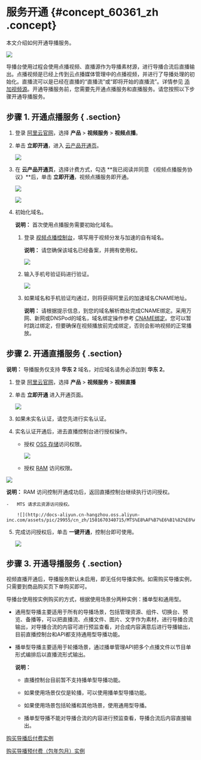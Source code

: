 # 服务开通 {#concept_60361_zh .concept}

本文介绍如何开通导播服务。

![](http://docs-aliyun.cn-hangzhou.oss.aliyun-inc.com/assets/pic/60361/cn_zh/1507607400842/DingTalk20171010114840.png)

导播台使用过程会使用点播视频、直播源作为导播素材源，进行导播合流后直播输出。点播视频是已经上传到云点播媒体管理中的点播视频，并进行了导播处理的初始化。直播流可以是已经在直播的“直播流”或“即将开始的直播流”。详情参见 [添加视频源](cn.zh-CN/导播服务/导播台操作/添加视频源.md#)。开通导播服务前，您需要先开通点播服务和直播服务。请您按照以下步骤开通导播服务。

## 步骤 1. 开通点播服务 { .section}

1.  登录 [阿里云官网](https://cn.aliyun.com/?spm=a3c0i.l28958zh.692950.6.7ce9181dkV1C4B)，选择 **产品** \> **视频服务** \> **视频点播**。
2.  单击 **立即开通**，进入 [云产品开通页](https://common-buy.aliyun.com/?commodityCode=vod#/open)。

    ![](http://docs-aliyun.cn-hangzhou.oss.aliyun-inc.com/assets/pic/60361/cn_zh/1508232066497/%E5%BC%80%E9%80%9A%E7%82%B9%E6%92%AD.png)

3.  在 **云产品开通页**，选择计费方式，勾选 **我已阅读并同意 《视频点播服务协议》**后，单击 **立即开通**，视频点播服务即开通。

    ![](http://docs-aliyun.cn-hangzhou.oss.aliyun-inc.com/assets/pic/60361/cn_zh/1508232651709/%E5%8D%95%E5%87%BB%E7%AB%8B%E5%8D%B3%E5%BC%80%E9%80%9A.png)

    ![](http://docs-aliyun.cn-hangzhou.oss.aliyun-inc.com/assets/pic/60361/cn_zh/1508232936488/%E5%BC%80%E9%80%9A%E6%88%90%E5%8A%9F.png)

4.  初始化域名。

    **说明：** 首次使用点播服务需要初始化域名。

    1.  登录 [视频点播控制台](https://vod.console.aliyun.com/?spm=5176.6660585.774526198.1.ZuaHph#/inactive/)，填写用于视频分发与加速的自有域名。

        **说明：** 请您确保该域名已经备案，并拥有使用权。

        ![](http://docs-aliyun.cn-hangzhou.oss.aliyun-inc.com/assets/pic/60361/cn_zh/1508725278415/Image%201.png)

    2.  输入手机号验证码进行验证。

        ![](http://docs-aliyun.cn-hangzhou.oss.aliyun-inc.com/assets/pic/60361/cn_zh/1508725891285/Image%203.png)

    3.  如果域名和手机验证均通过，则将获得阿里云的加速域名CNAME地址。

        **说明：** 请根据提示信息，到您的域名解析商处完成CNAME绑定。采用万网、新网或DNSPod的域名，域名绑定操作参考 [CNAME绑定]()。您可以暂时跳过绑定，但要确保在视频播放前完成绑定，否则会影响视频的正常播放。


## 步骤 2. 开通直播服务 { .section}

**说明：** 导播服务仅支持 **华东 2** 域名，对应域名请务必添加到 **华东 2**。

1.  登录 [阿里云官网](http://www.aliyun.com)，选择 **产品** \> **视频服务** \> **视频直播**
2.  单击 **立即开通** 进入开通页面。

    ![](http://docs-aliyun.cn-hangzhou.oss.aliyun-inc.com/assets/pic/29955/cn_zh/1503886431119/Image%203.png)

3.  如果未实名认证，请您先进行实名认证。
4.  实名认证开通后，进去直播控制台进行授权操作。
    -   授权 [OSS 存储](https://help.aliyun.com/document_detail/31826.html)访问权限。

        ![](http://docs-aliyun.cn-hangzhou.oss.aliyun-inc.com/assets/pic/29955/cn_zh/1501670283167/%E8%A7%86%E9%A2%91%E7%9B%B4%E6%92%AD%E8%AE%BF%E9%97%AE%E5%8F%97%E9%99%90.png)

    -   授权 [RAM](https://help.aliyun.com/document_detail/28627.html) 访问权限。

![](http://docs-aliyun.cn-hangzhou.oss.aliyun-inc.com/assets/pic/29955/cn_zh/1479010580236/%E7%9B%B4%E6%92%AD%E6%BF%80%E6%B4%BB2.png)

**说明：** RAM 访问控制开通成功后，返回直播控制台继续执行访问授权。

    -   MTS 请求云资源访问授权。

        ![](http://docs-aliyun.cn-hangzhou.oss.aliyun-inc.com/assets/pic/29955/cn_zh/1501670340715/MTS%E8%AF%B7%E6%B1%82%E8%AE%BF%E9%97%AE.png)

5.  完成访问授权后，单击 **一键开通**，控制台即可使用。

    ![](http://docs-aliyun.cn-hangzhou.oss.aliyun-inc.com/assets/pic/29955/cn_zh/1501670373918/%E8%A7%86%E9%A2%91%E7%9B%B4%E6%92%AD%E6%9C%8D%E5%8A%A1%E7%9B%B8%E5%85%B3%E4%BA%A7%E5%93%81.png)


## 步骤 3. 开通导播服务 { .section}

视频直播开通后，导播服务默认未启用，即无任何导播实例。如需购买导播实例，只需要到商品购买页下单购买即可。

导播台使用按实例购买的方式，根据使用场景分两种实例：播单型和通用型。

-   通用型导播主要适用于所有的导播场景，包括管理资源、组件、切换台、预览、备播等，可以把直播流、点播文件、图片、文字作为素材，进行导播合流输出，对导播合流的内容可进行预监查看，对合成内容满意后进行导播输出，目前直播控制台和API都支持通用型导播功能。
-   播单型导播主要适用于轮播场景，通过播单管理API把多个点播文件以节目单形式编排后以直播流形式输出。

    **说明：** 

    -   直播控制台目前暂不支持播单型导播功能。

    -   如果使用场景仅仅是轮播，可以使用播单型导播功能。

    -   如果使用场景包括轮播和其他场景，使用通用型导播。

    -   播单型导播不能对导播合流的内容进行预监查看，导播合流后内容直接输出。


 [购买导播后付费实例](https://common-buy.aliyun.com/?commodityCode=liveproducer_post#/buy) 

 [购买导播预付费（包年包月）实例](https://common-buy.aliyun.com/?commodityCode=liveproducer#/buy) 

